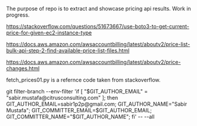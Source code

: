 The purpose of repo is to extract and showcase pricing api results.
Work in progress.

https://stackoverflow.com/questions/51673667/use-boto3-to-get-current-price-for-given-ec2-instance-type

https://docs.aws.amazon.com/awsaccountbilling/latest/aboutv2/price-list-bulk-api-step-2-find-available-price-list-files.html

https://docs.aws.amazon.com/awsaccountbilling/latest/aboutv2/price-changes.html

fetch_prices01.py is a refernce code taken from stackoverflow.

git filter-branch --env-filter 'if [ "$GIT_AUTHOR_EMAIL" = "sabir.mustafa@citrusconsulting.com" ]; then
     GIT_AUTHOR_EMAIL=sabir1p2p@gmail.com;
     GIT_AUTHOR_NAME="Sabir Mustafa";
     GIT_COMMITTER_EMAIL=$GIT_AUTHOR_EMAIL;
     GIT_COMMITTER_NAME="$GIT_AUTHOR_NAME"; fi' -- --all